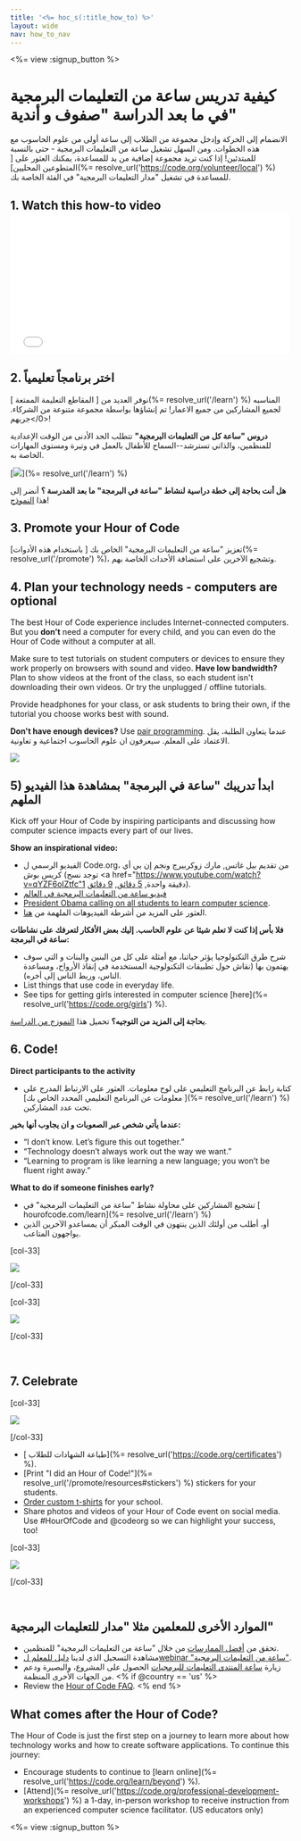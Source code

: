 ```yaml
---
title: '<%= hoc_s(:title_how_to) %>'
layout: wide
nav: how_to_nav
---
```

<%= view :signup_button %>

# كيفية تدريس ساعة من التعليمات البرمجية في ما بعد الدراسة "صفوف و أندية"

الانضمام إلى الحركة وإدخل مجموعة من الطلاب إلى ساعة أولى من علوم الحاسوب مع هذه الخطوات. ومن السهل تشغيل ساعة من التعليمات البرمجية - حتى بالنسبة للمبتدئين! إذا كنت تريد مجموعة إضافية من يد للمساعدة، يمكنك العثور على [ المتطوعين المحليين](%= resolve_url('https://code.org/volunteer/local') %) للمساعدة في تشغيل "مدار التعليمات البرمجية" في الفئة الخاصة بك.

## 1. Watch this how-to video <iframe width="500" height="255" src="//www.youtube.com/embed/SrnvvWDm73k" frameborder="0" allowfullscreen mark="crwd-mark"></iframe> 

## 2. اختر برنامجاً تعليمياً

نوفر العديد من [ المقاطع التعليمة الممتعة ](%= resolve_url('/learn') %) المناسبه لجميع المشاركين من جميع الاعمار! تم إنشاؤها بواسطة مجموعة متنوعة من الشركاء. <0/>جربهم!</p> 

**دروس "ساعة كل من التعليمات البرمجية"** تتطلب الحد الأدنى من الوقت الإعدادية للمنظمين، والذاتي تسترشد--السماح للأطفال بالعمل في وتيرة ومستوى المهارات الخاصة به.

[![](/images/fit-700/tutorials.png)](%= resolve_url('/learn') %)

**هل أنت بحاجة إلى خطة دراسية لنشاط "ساعة في البرمجة" ما بعد المدرسة ؟** أنضر إلى هذا [النموذج](/files/AfterschoolEducatorLessonPlanOutline.docx)!

## 3. Promote your Hour of Code

تعزيز "ساعة من التعليمات البرمجية" الخاص بك [ باستخدام هذه الأدوات](%= resolve_url('/promote') %)، وتشجيع الآخرين على استضافة الأحداث الخاصة بهم.

## 4. Plan your technology needs - computers are optional

The best Hour of Code experience includes Internet-connected computers. But you **don’t** need a computer for every child, and you can even do the Hour of Code without a computer at all.

Make sure to test tutorials on student computers or devices to ensure they work properly on browsers with sound and video. **Have low bandwidth?** Plan to show videos at the front of the class, so each student isn't downloading their own videos. Or try the unplugged / offline tutorials.

Provide headphones for your class, or ask students to bring their own, if the tutorial you choose works best with sound.

**Don't have enough devices?** Use [pair programming](https://www.youtube.com/watch?v=vgkahOzFH2Q). عندما يتعاون الطلبة، يقل الاعتماد على المعلم. سيعرفون ان علوم الحاسوب اجتماعية و تعاونية.

<img src="/images/fit-350/group_ipad.jpg" />

## 5) ابدأ تدريبك "ساعة في البرمجة" بمشاهدة هذا الفيديو الملهم

Kick off your Hour of Code by inspiring participants and discussing how computer science impacts every part of our lives.

**Show an inspirational video:**

- الفيديو الرسمي ل Code.org، من تقديم بيل غاتس, مارك زوكربيرج ونجم إن بي أي كريس بوش (توجد نسح <a href="https://www.youtube.com/watch?v=qYZF6oIZtfc"1 دقيقة واحدة</a>, [5 دقائق](https://www.youtube.com/watch?v=nKIu9yen5nc), [9 دقائق](https://www.youtube.com/watch?v=dU1xS07N-FA)).
- [فيديو ساعة من التعليمات البرمجية في العالم ](https://www.youtube.com/watch?v=KsOIlDT145A)
- [President Obama calling on all students to learn computer science](https://www.youtube.com/watch?v=6XvmhE1J9PY).
- العثور على المزيد من أشرطة الفيديوهات الملهمة من [ هنا](https://www.youtube.com/playlist?list=PLzdnOPI1iJNfpD8i4Sx7U0y2MccnrNZuP).

**فلا بأس إذا كنت لا تعلم شيئا عن علوم الحاسب. إليك بعض الأفكار لتعرفك على نشاطات ساعة في البرمجة:**

- شرح طرق التكنولوجيا يؤثر حياتنا، مع أمثلة على كل من البنين والبنات و التي سوف يهتمون بها (نقاش حول تطبيقات التكنولوجية المستخدمة في إنقاذ الأرواح، ومساعدة الناس، وربط الناس إلى أخره).
- List things that use code in everyday life.
- See tips for getting girls interested in computer science [here](%= resolve_url('https://code.org/girls') %).

**بحاجة إلى المزيد من التوجيه؟** تحميل هذا [ النموزج من الدراسة](/files/AfterschoolEducatorLessonPlanOutline.docx).

## 6. Code!

**Direct participants to the activity**

- كتابة رابط عن البرنامج التعليمي على لوح معلومات. العثور على الارتباط المدرج على [ معلومات عن البرنامج التعليمي المحدد الخاص بك](%= resolve_url('/learn') %) تحت عدد المشاركين.

**عندما يأتي شخص عبر الصعوبات و ان يجاوب أنها بخير:**

- “I don’t know. Let’s figure this out together.”
- “Technology doesn’t always work out the way we want.”
- “Learning to program is like learning a new language; you won’t be fluent right away.”

**What to do if someone finishes early?**

- تشجيع المشاركين على محاولة نشاط "ساعة من التعليمات البرمجية" في [ hourofcode.com/learn](%= resolve_url('/learn') %)
- أو، أطلب من أولئك الذين ينتهون في الوقت المبكر أن يمساعدو الآخرين الذين يواجهون المتاعب.

[col-33]

![](/images/fit-250/highschoolgirls.jpeg)

[/col-33]

[col-33]

![](/images/fit-300/group_ar.jpg)

[/col-33]

<p style="clear:both">&nbsp;</p>

## 7. Celebrate

[col-33]

![](/images/fit-300/boy-certificate.jpg)

[/col-33]

- [ طباعة الشهادات للطلاب](%= resolve_url('https://code.org/certificates') %).
- [Print "I did an Hour of Code!"](%= resolve_url('/promote/resources#stickers') %) stickers for your students.
- [Order custom t-shirts](http://blog.code.org/post/132608499493/hour-of-code-shirts-and-more) for your school.
- Share photos and videos of your Hour of Code event on social media. Use #HourOfCode and @codeorg so we can highlight your success, too!

[col-33]

![](/images/fit-260/highlight-certificates.jpg)

[/col-33]

<p style="clear:both">&nbsp;</p>

## الموارد الأخرى للمعلمين مثلا "مدار للتعليمات البرمجية"

- تحقق من [ أفضل الممارسات](http://www.slideshare.net/TeachCode/hour-of-code-best-practices-for-successful-educators-51273466) من خلال "ساعة من التعليمات البرمجية" للمنظمين. 
- مشاهدة التسجيل الذي لدينا [ دليل للمعلم لwebinar "ساعة من التعليمات البرمجية"](https://youtu.be/EJeMeSW2-Mw).
- زيارة [ ساعة المنتدى التعليمات للبرمجيات](http://forum.code.org/c/plc/hour-of-code) الحصول على المشروع، والبصيرة ودعم من الجهات الأخرى المنظمة. <% if @country == 'us' %>
- Review the [Hour of Code FAQ](https://support.code.org/hc/en-us/categories/200147083-Hour-of-Code). <% end %>

## What comes after the Hour of Code?

The Hour of Code is just the first step on a journey to learn more about how technology works and how to create software applications. To continue this journey:

- Encourage students to continue to [learn online](%= resolve_url('https://code.org/learn/beyond') %).
- [Attend](%= resolve_url('https://code.org/professional-development-workshops') %) a 1-day, in-person workshop to receive instruction from an experienced computer science facilitator. (US educators only)

<%= view :signup_button %>